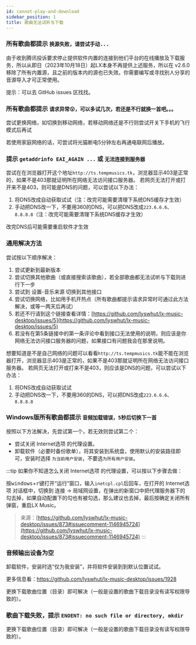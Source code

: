 ```yaml
---
id: cannot-play-and-download
sidebar_position: 1
title: 歌曲无法试听与下载
---
```


### 所有歌曲都提示 `换源失败，请尝试手动...`

由于收到腾讯投诉要求停止提供软件内置的连接到他们平台的在线播放及下载服务，所以从即日（2023年10月18日）起LX本身不再提供上述服务，所以在 v2.6.0 移除了所有内置源，且之前的版本内的源也已失效。你需要编写或寻找别人分享的音源导入才可正常使用。

提示：可以去 GitHub issues 区找找。

### 所有歌曲都提示 `请求异常😮，可以多试几次，若还是不行就换一首吧。。。`

尝试更换网络，如切换到移动网络，若移动网络还是不行则尝试开关下手机的飞行模式后再试

若使用家庭网络的话，可尝试将光猫断电5分钟左右再通电联网后播放。

### 提示 `getaddrinfo EAI_AGAIN ...` 或 `无法连接到服务器`

尝试在在浏览器打开这个地址`http://ts.tempmusics.tk`，浏览器显示403是正常的，如果不是403那就证明所在网络无法访问接口服务器。
若网页无法打开或打开来不是403，则可能是DNS的问题，可以尝试以下办法：

1. 将DNS改成自动获取试试（注：改完可能需要清理下系统DNS缓存才生效）
2. 手动把DNS改一下，不要用360的DNS，可以把DNS改成`223.6.6.6`、`8.8.8.8`（注：改完可能需要清理下系统DNS缓存才生效）

改完DNS后可能需要重启软件才生效

### 通用解决方法

尝试按以下顺序解决：

1. 尝试更新到最新版本
2. 尝试切换其他歌曲（或直接搜索该歌曲），若全部歌曲都无法试听与下载则进行下一步
3. 尝试到 设置-音乐来源 切换到其他接口
4. 尝试切换网络，比如用手机开热点（所有歌曲都提示请求异常时可通过此方法解决，或等一两天后再试）
5. 若还不行请到这个链接查看详情：[https://github.com/lyswhut/lx-music-desktop/issues/5](https://github.com/lyswhut/lx-music-desktop/issues/5)
6. 若没有在第5条链接中的第一条评论中看到接口无法使用的说明，则应该是你网络无法访问接口服务器的问题，如果接口有问题我会在那里说明。

想要知道是不是自己网络的问题可以看看`http://ts.tempmusics.tk`能不能在浏览器打开，浏览器显示403是正常的，如果不是403那就证明所在网络无法访问接口服务器。
若网页无法打开或打来不是403，则应该是DNS的问题，可以尝试以下办法：

1. 将DNS改成自动获取试试
2. 手动把DNS改一下，不要用360的DNS，可以把DNS改成`223.6.6.6`、`8.8.8.8`

### Windows版所有歌曲都提示 `音频加载错误，5秒后切换下一首`

按照以下方法解决，先尝试第一个，若无效则尝试第二个：

- 尝试关闭 Internet选项 的代理设置。
- 卸载软件（必要时备份歌单），将其安装到系统盘，使用默认的安装路径即可，安装时选择 `为当前用户安装`，不要选`为所有用户安装`。

:::tip
如果你不知道怎么关闭 Internet选项 的代理设置，可以按以下步骤去做：

按<kbd>windows</kbd>+<kbd>r</kbd>键打开“运行”窗口，输入`inetcpl.cpl`后回车，在打开的 Internet选项 对话框中，切换到 连接 -> 局域网设置，在弹出的新窗口中把代理服务器下的勾去掉，如果自动配置下的勾也有被勾选，那么建议也去掉，最后按确定关闭所有弹窗，重启LX Music。

> 来源：[https://github.com/lyswhut/lx-music-desktop/issues/873#issuecomment-1146945724](https://github.com/lyswhut/lx-music-desktop/issues/873#issuecomment-1146945724)
:::

### 音频输出设备为空

卸载软件，安装时选“仅为我安装”，并将软件安装到到默认位置试试。

更多信息看：<https://github.com/lyswhut/lx-music-desktop/issues/1928>

更换下载歌曲位置（目录）即可解决（一般是设置的歌曲下载目录没有读写权限导致的）。

### 歌曲下载失败，提示 `ENOENT: no such file or directory, mkdir`

更换下载歌曲位置（目录）即可解决（一般是设置的歌曲下载目录没有读写权限导致的）。
